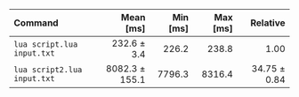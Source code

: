 | Command | Mean [ms] | Min [ms] | Max [ms] | Relative |
|:---|---:|---:|---:|---:|
| `lua script.lua input.txt` | 232.6 ± 3.4 | 226.2 | 238.8 | 1.00 |
| `lua script2.lua input.txt` | 8082.3 ± 155.1 | 7796.3 | 8316.4 | 34.75 ± 0.84 |
